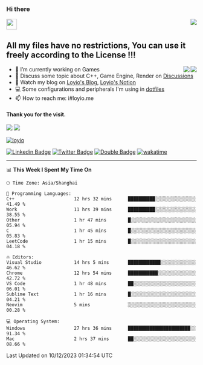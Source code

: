 <h3 align="left">Hi there</h3>
<img src='https://em-content.zobj.net/source/animated-noto-color-emoji/356/waving-hand_light-skin-tone_1f44b-1f3fb_1f3fb.gif' width='28' />
<a align="right" href="https://github.com/loyio/loyio/blob/master/STAR/README.md"><img align="right" src="https://img.shields.io/badge/LOYIO-STAR-green" /></a>

## All my files have no restrictions, You can use it freely according to the License !!!

<a href="https://github.com/loyio#gh-light-mode-only">
     <img align="right"  src="https://loy-readme.vercel.app/api/top-langs/?username=loyio&langs_count=6&hide=css,html,jupyter%20notebook" />
</a>

<a href="https://github.com/loyio#gh-dark-mode-only">
  <img align="right"  src="https://loy-readme.vercel.app/api/top-langs/?username=loyio&langs_count=6&theme=slateorange&hide=css,html,jupyter%20notebook" />
</a>



- 🔭 I’m currently working on Games
- 💬 Discuss some topic about C++, Game Engine, Render on [Discussions](https://github.com/loyio/loyio/discussions)
- 📔 Watch my blog on [Loyio's Blog](https://loyio.me), [Loyio's Notion](https://loyio.notion.site/loyio/Loyio-s-Dashboard-2f56bd29222a445ea9d9e8802a1ac83b)
- 💻 Some configurations and peripherals I'm using in [dotfiles](https://github.com/loyio/dotfiles)
- 📫 How to reach me: i#loyio.me


#### Thank you for the visit.
<img src="http://profile-counter.glitch.me/loyio/count.svg" />

<img src="https://loy-readme.vercel.app/api?username=loyio&show_icons=true&hide=stars&include_all_commits=true&hide_title=true&theme=slateorange" />

     

[![loyio](https://github-profile-trophy.vercel.app/?username=loyio&theme=onedark&column=4)](https://github.com/loyio)

[![Linkedin Badge](https://img.shields.io/badge/-@loyio-0077b5?style=flat-square&logo=Linkedin&logoColor=white&labelColor=0077b5&link=https://www.linkedin.com/in/loyio-hex-363172158/)](https://www.linkedin.com/in/loyio-hex-363172158/)
[![Twitter Badge](https://img.shields.io/badge/-@loyiome-000000?style=flat-square&labelColor=000000&logo=x&logoColor=white&link=https://twitter.com/loyiome)](https://twitter.com/loyiome)
[![Double Badge](https://img.shields.io/badge/@loyio-007722?style=flat&logo=Douban&logoColor=white)](https://www.douban.com/people/susmote)
[![wakatime](https://wakatime.com/badge/user/c0ddc104-5a20-41d1-ab9a-c4d9ea20a4d9.svg)](https://wakatime.com/@c0ddc104-5a20-41d1-ab9a-c4d9ea20a4d9)

-------
<!--START_SECTION:waka-->
📊 **This Week I Spent My Time On** 

```text
🕑︎ Time Zone: Asia/Shanghai

💬 Programming Languages: 
C++                      12 hrs 32 mins      ██████████░░░░░░░░░░░░░░░   41.49 % 
Work                     11 hrs 39 mins      ██████████░░░░░░░░░░░░░░░   38.55 % 
Other                    1 hr 47 mins        █░░░░░░░░░░░░░░░░░░░░░░░░   05.94 % 
C                        1 hr 45 mins        █░░░░░░░░░░░░░░░░░░░░░░░░   05.83 % 
LeetCode                 1 hr 15 mins        █░░░░░░░░░░░░░░░░░░░░░░░░   04.18 % 

🔥 Editors: 
Visual Studio            14 hrs 5 mins       ████████████░░░░░░░░░░░░░   46.62 % 
Chrome                   12 hrs 54 mins      ███████████░░░░░░░░░░░░░░   42.72 % 
VS Code                  1 hr 48 mins        ██░░░░░░░░░░░░░░░░░░░░░░░   06.01 % 
Sublime Text             1 hr 16 mins        █░░░░░░░░░░░░░░░░░░░░░░░░   04.21 % 
Neovim                   5 mins              ░░░░░░░░░░░░░░░░░░░░░░░░░   00.28 % 

💻 Operating System: 
Windows                  27 hrs 36 mins      ███████████████████████░░   91.34 % 
Mac                      2 hrs 37 mins       ██░░░░░░░░░░░░░░░░░░░░░░░   08.66 % 
```


 Last Updated on 10/12/2023 01:34:54 UTC
<!--END_SECTION:waka-->
